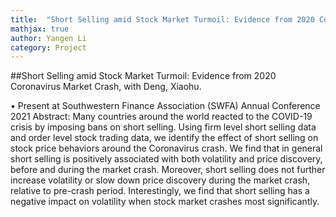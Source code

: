 ```yaml
---
title:  "Short Selling amid Stock Market Turmoil: Evidence from 2020 Coronavirus Market Crash"
mathjax: true
author: Yangen Li
category: Project
---
```

##Short Selling amid Stock Market Turmoil: Evidence from 2020 Coronavirus Market Crash, with Deng, Xiaohu.

• Present at Southwestern Finance Association (SWFA) Annual Conference 2021
Abstract: Many countries around the world reacted to the COVID-19 crisis by imposing bans on short selling. Using firm level short selling data and order level stock trading data, we identify the effect of short selling on stock price behaviors around the Coronavirus crash. We find that in general short selling is positively associated with both volatility and price discovery, before and during the market crash. Moreover, short selling does not further increase volatility or slow down price discovery during the market crash, relative to pre-crash period. Interestingly, we find that short selling has a negative impact on volatility when stock market crashes most significantly.
